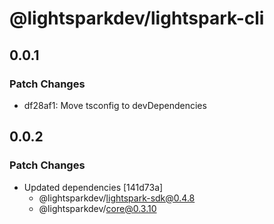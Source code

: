 # @lightsparkdev/lightspark-cli

## 0.0.1

### Patch Changes

- df28af1: Move tsconfig to devDependencies

## 0.0.2

### Patch Changes

- Updated dependencies [141d73a]
  - @lightsparkdev/lightspark-sdk@0.4.8
  - @lightsparkdev/core@0.3.10
